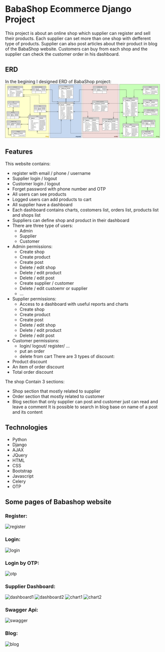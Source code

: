 # BabaShop Ecommerce Django Project
This project is about an online shop which supplier can register and sell their products. Each supplier can set more than one shop with defferent type of products. Supplier can also post articles about their product in blog of the BabaShop website.
Customers can buy from each shop and the supplier can check the customer order in his dashboard.

## ERD
In the begining I designed ERD of BabaShop project:
![plot](./ERD.png)

## Features
This website contains:
* register with email / phone / username
* Supplier login / logout 
* Customer login / logout
* Forget password with phone number and OTP
* All users can see products
* Logged users can add products to cart
* All supplier have a dashboard
* Each dashboard contains charts, costomers list, orders list, products list and shops list
* Suppliers can define shop and product in their dashboard
* There are three type of users:
    * Admin
    * Supplier
    * Customer
* Admin permissions:
    * Create shop
    * Create product
    * Create post
    * Delete / edit shop
    * Delete / edit product
    * Delete / edit post
    * Create supplier / customer
    * Delete / edit custoemr or supplier
    * ...
* Supplier permissions:
    * Access to a dashboard with useful reports and charts
    * Create shop
    * Create product
    * Create post
    * Delete / edit shop
    * Delete / edit product
    * Delete / edit post
* Customer permissions:
    * login/ logout/ register/ ...
    * put an order
    * delete from cart
There are 3 types of discount:
* Product discount
* An item of order discount
* Total order discount

The shop Contain 3 sections:
* Shop section that mostly related to supplier
* Order section that mostly related to customer
* Blog section that only supplier can post and customer just can read and leave a comment
It is possible to search in blog base on name of a post and its content

## Technologies
 * Python
 * Django
 * AJAX
 * JQuery
 * HTML
 * CSS
 * Bootstrap
 * Javascript
 * Celery
 * OTP


## Some pages of Babashop website

### Register:
![register](https://user-images.githubusercontent.com/90003763/157060447-43cee7f4-fbd6-4040-b686-1a17159c1d83.png)

### Login:
![login](https://user-images.githubusercontent.com/90003763/157060111-f6d42a30-e4ed-4a2d-ba74-5f598cca21fb.png)

### Login by OTP:
![otp](https://user-images.githubusercontent.com/90003763/157062021-5612218d-8eae-436a-a092-c7df8ffc14de.png)

### Supplier Dashboard:
![dashboard1](https://user-images.githubusercontent.com/90003763/157065139-d75505ee-272b-48c8-ae5e-e35a2b38cbc7.png)
![dashboard2](https://user-images.githubusercontent.com/90003763/157067149-06683844-ecf9-4b50-b2f5-408e1a6063ec.png)
![chart1](https://user-images.githubusercontent.com/90003763/157067143-af179ede-dc1f-4970-bb0d-76d726596d5a.png)
![chart2](https://user-images.githubusercontent.com/90003763/157069332-19d81ffe-bb12-4204-b25f-030288f0b613.png)

### Swagger Api:
![swagger](https://user-images.githubusercontent.com/90003763/157058762-dc1f3ce6-6b18-4f15-a8a4-751ccbe31ddb.png)

### Blog:
![blog](https://user-images.githubusercontent.com/90003763/157055213-d1e18597-a37e-4fc0-b8b8-9dc214b982a3.png)
